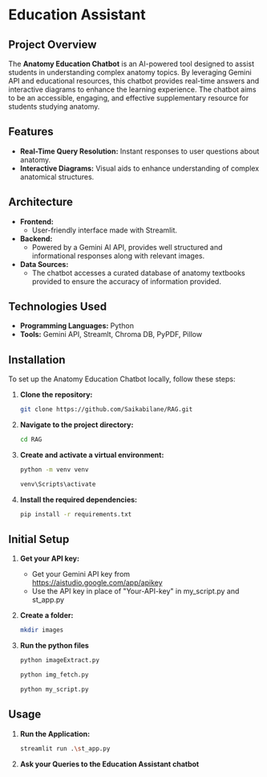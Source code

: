 # Education Assistant

## Project Overview

The **Anatomy Education Chatbot** is an AI-powered tool designed to assist students in understanding complex anatomy topics. By leveraging Gemini API and educational resources, this chatbot provides real-time answers and interactive diagrams to enhance the learning experience. The chatbot aims to be an accessible, engaging, and effective supplementary resource for students studying anatomy.

## Features

- **Real-Time Query Resolution:** Instant responses to user questions about anatomy.
- **Interactive Diagrams:** Visual aids to enhance understanding of complex anatomical structures.

## Architecture

- **Frontend:** 
  - User-friendly interface made with Streamlit.
- **Backend:** 
  - Powered by a Gemini AI API, provides well structured and informational responses along with relevant images.
- **Data Sources:** 
  - The chatbot accesses a curated database of anatomy textbooks  provided  to ensure the accuracy of information provided.

## Technologies Used

- **Programming Languages:** Python
- **Tools:** Gemini API, Streamlt, Chroma DB, PyPDF, Pillow

## Installation

To set up the Anatomy Education Chatbot locally, follow these steps:

1. **Clone the repository:**

   ```bash
   git clone https://github.com/Saikabilane/RAG.git

2. **Navigate to the project directory:**

   ```bash
   cd RAG

3. **Create and activate a virtual environment:**

    ```bash
    python -m venv venv
    ```
    ```bash
    venv\Scripts\activate
    ```

4. **Install the required dependencies:**

    ```bash
    pip install -r requirements.txt
    ```

## Initial Setup

1. **Get your API key:**

    - Get your Gemini API key from https://aistudio.google.com/app/apikey
    - Use the API key in place of "Your-API-key" in my_script.py and st_app.py  
   
3. **Create a folder:**

   ```bash
   mkdir images
   ```

4. **Run the python files**

   ```bash
   python imageExtract.py
   ```
   ```bash
   python img_fetch.py
   ```
   ```bash
   python my_script.py
   ```

## Usage

1. **Run the Application:**

   ```bash
   streamlit run .\st_app.py
   ```
2. **Ask your Queries to the Education Assistant chatbot**

   

